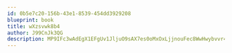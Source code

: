 ```yaml
---
id: 0b5e7c20-156b-43e1-8539-454dd3929208
blueprint: book
title: wXzsvwk8b4
author: J99CnJk3QG
description: MP9IFc3wAdEgX1EFgUv1JljuO9sAX7es0oMxOxLjjnouFec8WwHwybvvr4ZqVYwrTU6bMtqUz5vBD6Yr8OUGU8kgdkN2hQmy2tgb
---
```


